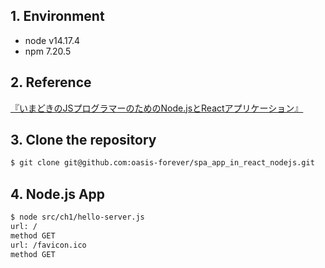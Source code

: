 ## 1. Environment

* node v14.17.4
* npm 7.20.5

## 2. Reference

[『いまどきのJSプログラマーのためのNode.jsとReactアプリケーション』](https://bookmeter.com/books/12104424)

## 3. Clone the repository

```bash
$ git clone git@github.com:oasis-forever/spa_app_in_react_nodejs.git
```

## 4. Node.js App

```bash
$ node src/ch1/hello-server.js
url: /
method GET
url: /favicon.ico
method GET
```
